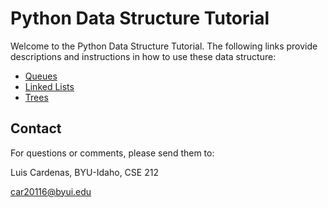 # Python Data Structure Tutorial

Welcome to the Python Data Structure Tutorial. The following links provide descriptions and instructions in how to use these data structure:

* [Queues](1-queue.md)
* [Linked Lists](2-linked-list.md)
* [Trees](3-trees.md)

## Contact

For questions or comments, please send them to:

Luis Cardenas, BYU-Idaho, CSE 212

car20116@byui.edu
